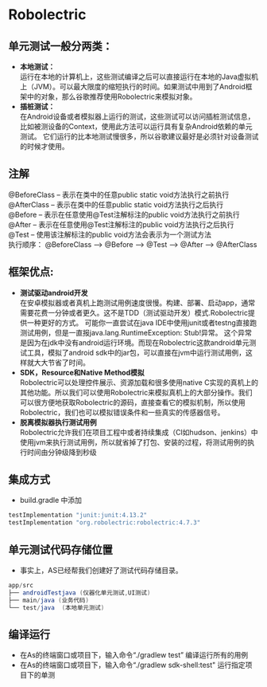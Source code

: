 # Robolectric

## **单元测试一般分两类：**
- **本地测试：**  
	运行在本地的计算机上，这些测试编译之后可以直接运行在本地的Java虚拟机上（JVM）。可以最大限度的缩短执行的时间。如果测试中用到了Android框架中的对象，那么谷歌推荐使用Robolectric来模拟对象。
- **插桩测试：**  
	在Android设备或者模拟器上运行的测试，这些测试可以访问插桩测试信息，比如被测设备的Context，使用此方法可以运行具有复杂Android依赖的单元测试。 它们运行的比本地测试慢很多，所以谷歌建议最好是必须针对设备测试的时候才使用。
	
## **注解**
@BeforeClass – 表示在类中的任意public static void方法执行之前执行  
@AfterClass – 表示在类中的任意public static void方法执行之后执行  
@Before – 表示在任意使用@Test注解标注的public void方法执行之前执行  
@After – 表示在任意使用@Test注解标注的public void方法执行之后执行  
@Test – 使用该注解标注的public void方法会表示为一个测试方法  
执行顺序： @BeforeClass –> @Before –> @Test –> @After –> @AfterClass


## **框架优点:**
- **测试驱动android开发**  
	在安卓模拟器或者真机上跑测试用例速度很慢。构建、部署、启动app，通常需要花费一分钟或者更久。这不是TDD（测试驱动开发）模式.Robolectric提供一种更好的方式。
	可能你一直尝试在java IDE中使用junit或者testng直接跑测试用例，但是一直报java.lang.RuntimeException: Stub!异常。
	这个异常是因为在jdk中没有android运行环境。而现在Robolectric这款android单元测试工具，模拟了android sdk中的jar包，可以直接在jvm中运行测试用例，这样就大大节省了时间。
- **SDK，Resource和Native Method模拟**  
	Robolectric可以处理控件展示、资源加载和很多使用native C实现的真机上的其他功能。所以我们可以使用Robolectric来模拟真机上的大部分操作。我们可以很方便地获取Robolectric的源码，直接查看它的模拟机制，所以使用Robolectric，我们也可以模拟错误条件和一些真实的传感器信号。
- **脱离模拟器执行测试用例**  
	Robolectric允许我们在项目工程中或者持续集成（CI如hudson、jenkins）中使用jvm来执行测试用例，所以就省掉了打包、安装的过程，将测试用例的执行时间由分钟级降到秒级

## **集成方式**
- build.gradle 中添加

```java
testImplementation "junit:junit:4.13.2"  
testImplementation "org.robolectric:robolectric:4.7.3"
```

## 单元测试代码存储位置
- 事实上，AS已经帮我们创建好了测试代码存储目录。

```java
app/src  
├── androidTestjava (仪器化单元测试,UI测试)  
├── main/java (业务代码)  
└── test/java  (本地单元测试)
```

## 编译运行
- 在As的终端窗口或项目下，输入命令“./gradlew test” 编译运行所有的用例 
- 在As的终端窗口或项目下，输入命令“./gradlew sdk-shell:test" 运行指定项目下的单测
